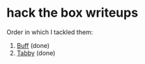 # hack the box writeups

Order in which I tackled them:

1. [Buff](buff.md) (done)
2. [Tabby](tabby.md) (done)
